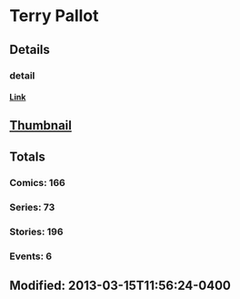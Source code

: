 # Terry  Pallot 
## Details
### detail
#### [Link](http://marvel.com/comics/creators/1371/terry_pallot?utm_campaign=apiRef&utm_source=225578a89fc76f3d20fbffda5d17a88d)
## [Thumbnail](http://i.annihil.us/u/prod/marvel/i/mg/a/20/4c7d44f973c8c.jpg)
## Totals
### Comics: 166
### Series: 73
### Stories: 196
### Events: 6
## Modified: 2013-03-15T11:56:24-0400
